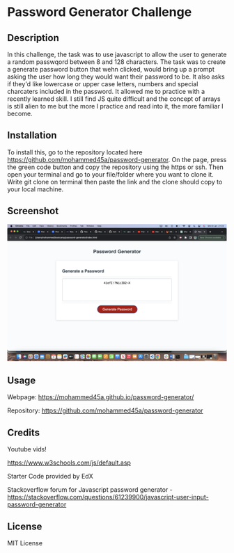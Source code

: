 # Password Generator Challenge

## Description
In this challenge, the task was to use javascript to allow the user to generate a random passwqord between 8 and 128 characters. The task was to create a generate password button that wehn clicked, would bring up a prompt asking the user how long they would want their password to be. It also asks if they'd like lowercase or upper case letters, numbers and special charcaters included in the password. It allowed me to practice with a recently learned skill. I still find JS quite difficult and the concept of arrays is still alien to me but the more I practice and read into it, the more familiar I become. 

## Installation
To install this, go to the repository located here https://github.com/mohammed45a/password-generator. On the page, press the green code button and copy the repository using the https or ssh. Then open your terminal and go to your file/folder where you want to clone it. Write git clone on terminal then paste the link and the clone should copy to your local machine.

## Screenshot
![alt text](images/passwordgensc.png)

## Usage
Webpage: https://mohammed45a.github.io/password-generator/

Repository: https://github.com/mohammed45a/password-generator

## Credits

Youtube vids!

https://www.w3schools.com/js/default.asp

Starter Code provided by EdX

Stackoverflow forum for Javascript password generator - https://stackoverflow.com/questions/61239900/javascript-user-input-password-generator

## License
MIT License
